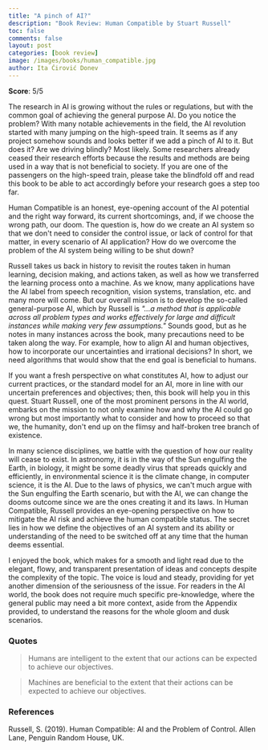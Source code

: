 ```yaml
---
title: "A pinch of AI?"
description: "Book Review: Human Compatible by Stuart Russell"
toc: false
comments: false
layout: post
categories: [book review]
image: /images/books/human_compatible.jpg
author: Ita Ćirović Donev
---
```


**Score**: 5/5

The research in AI is growing without the rules or regulations, but with the common goal of achieving the general purpose AI. Do you notice the problem? With many notable achievements in the field, the AI revolution started with many jumping on the high-speed train. It seems as if any project somehow sounds and looks better if we add a pinch of AI to it. But does it? Are we driving blindly? Most likely. Some researchers already ceased their research efforts because the results and methods are being used in a way that is not beneficial to society. If you are one of the passengers on the high-speed train, please take the blindfold off and read this book to be able to act accordingly before your research goes a step too far.
 
Human Compatible is an honest, eye-opening account of the AI potential and the right way forward, its current shortcomings, and, if we choose the wrong path, our doom. The question is, how do we create an AI system so that we don't need to consider the control issue, or lack of control for that matter, in every scenario of AI application? How do we overcome the problem of the AI system being willing to be shut down? 

Russell takes us back in history to revisit the routes taken in human learning, decision making, and actions taken, as well as how we transferred the learning process onto a machine. As we know, many applications have the AI label from speech recognition, vision systems, translation, etc. and many more will come. But our overall mission is to develop the so-called general-purpose AI, which by Russell is *"...a method that is applicable across all problem types and works effectively for large and difficult instances while making very few assumptions."* Sounds good, but as he notes in many instances across the book, many precautions need to be taken along the way. For example, how to align AI and human objectives, how to incorporate our uncertainties and irrational decisions? In short, we need algorithms that would show that the end goal is beneficial to humans.

If you want a fresh perspective on what constitutes AI, how to adjust our current practices, or the standard model for an AI, more in line with our uncertain preferences and objectives; then, this book will help you in this quest. Stuart Russell, one of the most prominent persons in the AI world, embarks on the mission to not only examine how and why the AI could go wrong but most importantly what to consider and how to proceed so that we, the humanity, don't end up on the flimsy and half-broken tree branch of existence. 

In many science disciplines, we battle with the question of how our reality will cease to exist. In astronomy, it is in the way of the Sun engulfing the Earth, in biology, it might be some deadly virus that spreads quickly and efficiently, in environmental science it is the climate change, in computer science, it is the AI. Due to the laws of physics, we can't much argue with the Sun engulfing the Earth scenario, but with the AI, we can change the dooms outcome since we are the ones creating it and its laws. In Human Compatible, Russell provides an eye-opening perspective on how to mitigate the AI risk and achieve the human compatible status. The secret lies in how we define the objectives of an AI system and its ability or understanding of the need to be switched off at any time that the human deems essential.

I enjoyed the book, which makes for a smooth and light read due to the elegant, flowy, and transparent presentation of ideas and concepts despite the complexity of the topic. The voice is loud and steady, providing for yet another dimension of the seriousness of the issue. For readers in the AI world, the book does not require much specific pre-knowledge, where the general public may need a bit more context, aside from the Appendix provided, to understand the reasons for the whole gloom and dusk scenarios.


### Quotes

> Humans are intelligent to the extent that our actions can be expected to achieve our objectives.

> Machines are beneficial to the extent that their actions can be expected to achieve our objectives.

### References
Russell, S. (2019). Human Compatible: AI and the Problem of Control. Allen Lane, Penguin Random House, UK.

